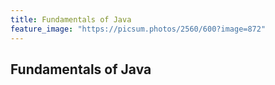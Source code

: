 ```yaml
---
title: Fundamentals of Java
feature_image: "https://picsum.photos/2560/600?image=872"
---
```


## Fundamentals of Java